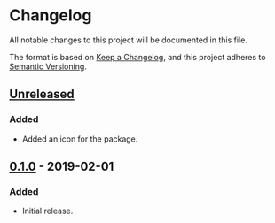 # Changelog
All notable changes to this project will be documented in this file.

The format is based on [Keep a Changelog](https://keepachangelog.com/en/1.0.0/),
and this project adheres to [Semantic Versioning](https://semver.org/spec/v2.0.0.html).

## [Unreleased]
### Added
- Added an icon for the package.

## [0.1.0] - 2019-02-01
### Added
- Initial release.

[Unreleased]: https://github.com/Xyaneon/Xyaneon.ComputerScience.GraphTheory/compare/v0.1.0...HEAD
[0.1.0]: https://github.com/Xyaneon/Xyaneon.Games.Cards/compare/c6d59cf66aa7b320596e754b673f370e88472474...v0.1.0